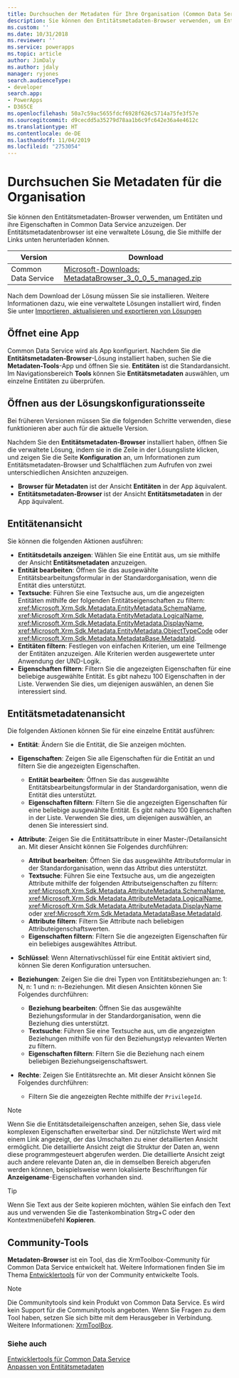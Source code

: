 ```yaml
---
title: Durchsuchen der Metadaten für Ihre Organisation (Common Data Service) | Microsoft-Dokumentation
description: Sie können den Entitätsmetadaten-Browser verwenden, um Entitäten und ihre Eigenschaften in Common Data Service anzuzeigen. Der Entitätsmetadaten-Browser ist eine verwaltete Lösung, die Sie in Ihrer Organisation herunterladen und installieren können.
ms.custom: ''
ms.date: 10/31/2018
ms.reviewer: ''
ms.service: powerapps
ms.topic: article
author: JimDaly
ms.author: jdaly
manager: ryjones
search.audienceType:
- developer
search.app:
- PowerApps
- D365CE
ms.openlocfilehash: 50a7c59ac5655fdcf6928f626c5714a75fe3f57e
ms.sourcegitcommit: d9cecdd5a35279d78aa1b6c9fc642e36a4e4612c
ms.translationtype: HT
ms.contentlocale: de-DE
ms.lasthandoff: 11/04/2019
ms.locfileid: "2753054"
---
```

# <a name="browse-the-metadata-for-your-environment"></a>Durchsuchen Sie Metadaten für die Organisation

Sie können den Entitätsmetadaten-Browser verwenden, um Entitäten und ihre Eigenschaften in Common Data Service anzuzeigen. Der Entitätsmetadatenbrowser ist eine verwaltete Lösung, die Sie mithilfe der Links unten herunterladen können.


|                                                                                               Version                                                                                                |                                                                                     Download                                                                                      |
|------------------------------------------------------------------------------------------------------------------------------------------------------------------------------------------------------|-----------------------------------------------------------------------------------------------------------------------------------------------------------------------------------|
| Common Data Service | [Microsoft-Downloads: MetadataBrowser_3_0_0_5_managed.zip](https://download.microsoft.com/download/8/E/3/8E3279FE-7915-48FE-A68B-ACAFB86DA69C/MetadataBrowser_3_0_0_5_managed.zip) |

Nach dem Download der Lösung müssen Sie sie installieren. Weitere Informationen dazu, wie eine verwaltete Lösungen installiert wird, finden Sie unter [Importieren, aktualisieren und exportieren von Lösungen](/dynamics365/customer-engagement/developer/customize/import-update-export-solutions)  

## <a name="open-as-an-app"></a>Öffnet eine App
Common Data Service wird als App konfiguriert. Nachdem Sie die **Entitätsmetadaten-Browser**-Lösung installiert haben, suchen Sie die **Metadaten-Tools**-App und öffnen Sie sie. **Entitäten** ist die Standardansicht. Im Navigationsbereich **Tools** können Sie **Entitätsmetadaten** auswählen, um einzelne Entitäten zu überprüfen.

## <a name="open-from-the-solution-configuration-page"></a>Öffnen aus der Lösungskonfigurationsseite
Bei früheren Versionen müssen Sie die folgenden Schritte verwenden, diese funktionieren aber auch für die aktuelle Version.  

Nachdem Sie den **Entitätsmetadaten-Browser** installiert haben, öffnen Sie die verwaltete Lösung, indem sie in die Zeile in der Lösungsliste klicken, und zeigen Sie die Seite **Konfiguration** an, um Informationen zum Entitätsmetadaten-Browser und Schaltflächen zum Aufrufen von zwei unterschiedlichen Ansichten anzuzeigen.
- **Browser für Metadaten** ist der Ansicht **Entitäten** in der App äquivalent.
- **Entitätsmetadaten-Browser** ist der Ansicht **Entitätsmetadaten** in der App äquivalent.

## <a name="entities-view"></a>Entitätenansicht
Sie können die folgenden Aktionen ausführen:

- **Entitätsdetails anzeigen**: Wählen Sie eine Entität aus, um sie mithilfe der Ansicht **Entitätsmetadaten** anzuzeigen.
- **Entität bearbeiten**: Öffnen Sie das ausgewählte Entitätsbearbeitungsformular in der Standardorganisation, wenn die Entität dies unterstützt.
- **Textsuche**: Führen Sie eine Textsuche aus, um die angezeigten Entitäten mithilfe der folgenden Entitätseigenschaften zu filtern: <xref:Microsoft.Xrm.Sdk.Metadata.EntityMetadata.SchemaName>, <xref:Microsoft.Xrm.Sdk.Metadata.EntityMetadata.LogicalName>, <xref:Microsoft.Xrm.Sdk.Metadata.EntityMetadata.DisplayName>, <xref:Microsoft.Xrm.Sdk.Metadata.EntityMetadata.ObjectTypeCode> oder <xref:Microsoft.Xrm.Sdk.Metadata.MetadataBase.MetadataId>.
- **Entitäten filtern**: Festlegen von einfachen Kriterien, um eine Teilmenge der Entitäten anzuzeigen. Alle Kriterien werden ausgewertete unter Anwendung der UND-Logik.
- **Eigenschaften filtern**: Filtern Sie die angezeigten Eigenschaften für eine beliebige ausgewählte Entität. Es gibt nahezu 100 Eigenschaften in der Liste. Verwenden Sie dies, um diejenigen auswählen, an denen Sie interessiert sind.

## <a name="entity-metadata-view"></a>Entitätsmetadatenansicht

Die folgenden Aktionen können Sie für eine einzelne Entität ausführen:

- **Entität**: Ändern Sie die Entität, die Sie anzeigen möchten.
- **Eigenschaften**: Zeigen Sie alle Eigenschaften für die Entität an und filtern Sie die angezeigten Eigenschaften.

    - **Entität bearbeiten**: Öffnen Sie das ausgewählte Entitätsbearbeitungsformular in der Standardorganisation, wenn die Entität dies unterstützt.
    - **Eigenschaften filtern**: Filtern Sie die angezeigten Eigenschaften für eine beliebige ausgewählte Entität. Es gibt nahezu 100 Eigenschaften in der Liste. Verwenden Sie dies, um diejenigen auswählen, an denen Sie interessiert sind.

- **Attribute**: Zeigen Sie die Entitätsattribute in einer Master-/Detailansicht an. Mit dieser Ansicht können Sie Folgendes durchführen:

    - **Attribut bearbeiten**: Öffnen Sie das ausgewählte Attributsformular in der Standardorganisation, wenn das Attribut dies unterstützt.
    - **Textsuche**: Führen Sie eine Textsuche aus, um die angezeigten Attribute mithilfe der folgenden Attributseigenschaften zu filtern: <xref:Microsoft.Xrm.Sdk.Metadata.AttributeMetadata.SchemaName>, <xref:Microsoft.Xrm.Sdk.Metadata.AttributeMetadata.LogicalName>, <xref:Microsoft.Xrm.Sdk.Metadata.AttributeMetadata.DisplayName> oder <xref:Microsoft.Xrm.Sdk.Metadata.MetadataBase.MetadataId>.
    - **Attribute filtern**: Filtern Sie Attribute nach beliebigen Attributeigenschaftswerten.
    - **Eigenschaften filtern**: Filtern Sie die angezeigten Eigenschaften für ein beliebiges ausgewähltes Attribut.

- **Schlüssel**: Wenn Alternativschlüssel für eine Entität aktiviert sind, können Sie deren Konfiguration untersuchen.

- **Beziehungen**: Zeigen Sie die drei Typen von Entitätsbeziehungen an: 1: N, n: 1 und n: n-Beziehungen. Mit diesen Ansichten können Sie Folgendes durchführen:  
    - **Beziehung bearbeiten**: Öffnen Sie das ausgewählte Beziehungsformular in der Standardorganisation, wenn die Beziehung dies unterstützt.  
    - **Textsuche**: Führen Sie eine Textsuche aus, um die angezeigten Beziehungen mithilfe von für den Beziehungstyp relevanten Werten zu filtern.  
    - **Eigenschaften filtern**: Filtern Sie die Beziehung nach einem beliebigen Beziehungseigenschaftswert.

- **Rechte**: Zeigen Sie Entitätsrechte an. Mit dieser Ansicht können Sie Folgendes durchführen:  
    - Filtern Sie die angezeigten Rechte mithilfe der `PrivilegeId`.

> [!NOTE]
> Wenn Sie die Entitätsdetaileigenschaften anzeigen, sehen Sie, dass viele komplexen Eigenschaften erweiterbar sind. Der nützlichste Wert wird mit einem Link angezeigt, der das Umschalten zu einer detaillierten Ansicht ermöglicht. Die detaillierte Ansicht zeigt die Struktur der Daten an, wenn diese programmgesteuert abgerufen werden. Die detaillierte Ansicht zeigt auch andere relevante Daten an, die in demselben Bereich abgerufen werden können, beispielsweise wenn lokalisierte Beschriftungen für **Anzeigename**-Eigenschaften vorhanden sind.

> [!TIP]
> Wenn Sie Text aus der Seite kopieren möchten, wählen Sie einfach den Text aus und verwenden Sie die Tastenkombination Strg+C oder den Kontextmenübefehl **Kopieren**.

## <a name="community-tools"></a>Community-Tools

**Metadaten-Browser** ist ein Tool, das die XrmToolbox-Community für Common Data Service entwickelt hat. Weitere Informationen finden Sie im Thema [Entwicklertools](developer-tools.md) für von der Community entwickelte Tools.

> [!NOTE]
> Die Communitytools sind kein Produkt von Common Data Service. Es wird kein Support für die Communitytools angeboten. Wenn Sie Fragen zu dem Tool haben, setzen Sie sich bitte mit dem Herausgeber in Verbindung. Weitere Informationen: [XrmToolBox](https://www.xrmtoolbox.com).

### <a name="see-also"></a>Siehe auch

 [Entwicklertools für Common Data Service](developer-tools.md)<br />
 [Anpassen von Entitätsmetadaten](customize-entity-metadata.md)<br />
 